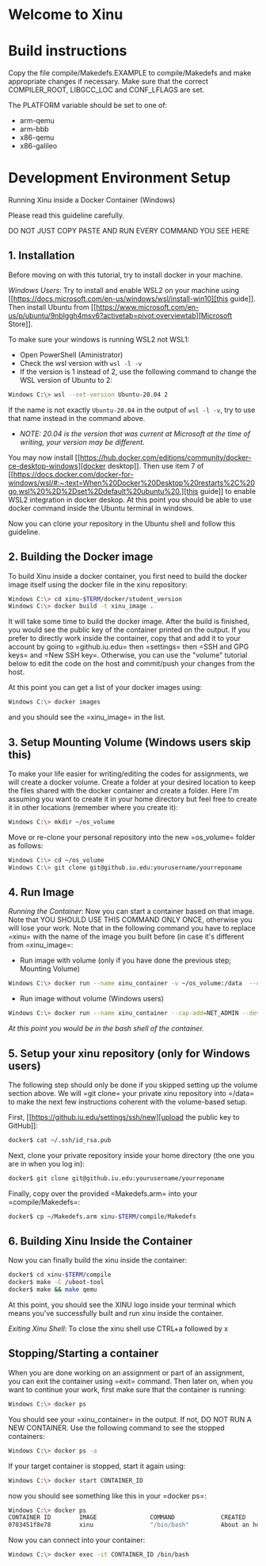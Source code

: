 # Welcome to Xinu

# Build instructions

Copy the file compile/Makedefs.EXAMPLE to compile/Makedefs and make appropriate changes if necessary.  Make sure that the correct COMPILER_ROOT, LIBGCC_LOC and CONF_LFLAGS are set.

The PLATFORM variable should be set to one of:

- arm-qemu
- arm-bbb
- x86-qemu
- x86-galileo

# Development Environment Setup

Running Xinu inside a Docker Container (Windows)

Please read this guideline carefully. 

DO NOT JUST COPY PASTE AND RUN EVERY COMMAND YOU SEE HERE

## 1. Installation

Before moving on with this tutorial, try to install docker in your machine. 

*Windows Users*:
Try to install and enable WSL2 on your machine using [[https://docs.microsoft.com/en-us/windows/wsl/install-win10][this guide]].
Then install Ubuntu from [[https://www.microsoft.com/en-us/p/ubuntu/9nblggh4msv6?activetab=pivot:overviewtab][Microsoft Store]]. 

To make sure your windows is running WSL2 not WSL1:
- Open PowerShell (Aministrator)
- Check the wsl version with `wsl -l -v`
- If the version is 1 instead of 2, use the following command to change the WSL version of Ubuntu to 2: 

```bash
Windows C:\> wsl --set-version Ubuntu-20.04 2
```

If the name is not exactly `Ubuntu-20.04` in the output of `wsl -l -v`, try to use that name instead in the command above.

- *NOTE: 20.04 is the version that was current at Microsoft at the time of writing, your version may be different.*

You may now install [[https://hub.docker.com/editions/community/docker-ce-desktop-windows][docker desktop]].
Then use item 7 of [[https://docs.docker.com/docker-for-windows/wsl/#:~:text=When%20Docker%20Desktop%20restarts%2C%20go,wsl%20%2D%2Dset%2Ddefault%20ubuntu%20.][this guide]] to enable WSL2 integration in docker deskop. 
At this point you should be able to use docker command inside the Ubuntu terminal in windows. 

Now you can clone your repository in the Ubuntu shell and follow this guideline.

## 2. Building the Docker image

To build Xinu inside a docker container, you first need to build the docker image itself using the docker file in the xinu repository:

```bash
Windows C:\> cd xinu-$TERM/docker/student_version
Windows C:\> docker build -t xinu_image .
```

It will take some time to build the docker image. After the build is finished, you would see the public key of the container printed on the output. If you prefer to directly work inside the container, copy that and add it to your account by going to =github.iu.edu= then =settings= then =SSH and GPG keys= and =New SSH key=. Otherwise, you can use the "volume" tutorial below to edit the code on the host and commit/push your changes from the host. 

At this point you can get a list of your docker images using: 

```bash
Windows C:\> docker images
```

and you should see the =xinu_image= in the list. 

## 3. Setup Mounting Volume (Windows users skip this)

To make your life easier for writing/editing the codes for assignments, we will create a docker volume. Create a folder at your desired location to keep the files shared with the docker container and create a folder. Here I'm assuming you want to create it in your home directory but feel free to create it in other locations (remember where you create it):

```bash
Windows C:\> mkdir ~/os_volume
```

Move or re-clone your personal repository into the new =os_volume= folder as follows:

```bash
Windows C:\> cd ~/os_volume
Windows C:\> git clone git@github.iu.edu:yourusername/yourreponame
```

## 4. Run Image

*Running the Container*: Now you can start a container based on that image. Note that YOU SHOULD USE THIS COMMAND ONLY ONCE, otherwise you will lose your work. Note that in the following command you have to replace =xinu= with the name of the image you built before (in case it's different from =xinu_image=: 

- Run image with volume (only if you have done the previous step; Mounting Volume)

```bash
Windows C:\> docker run --name xinu_container -v ~/os_volume:/data  --cap-add=NET_ADMIN --device=/dev/net/tun -it xinu_image /bin/bash
```

- Run image without volume (Windows users)

```bash
Windows C:\> docker run --name xinu_container --cap-add=NET_ADMIN --device=/dev/net/tun -it xinu_image /bin/bash
```

*At this point you would be in the bash shell of the container.*

## 5. Setup your xinu repository (only for Windows users)

The following step should only be done if you skipped setting up the volume section above. We will =git clone= your private xinu repository into =/data= to make the next few instructions coherent with the volume-based setup.

First, [[https://github.iu.edu/settings/ssh/new][upload the public key to GitHub]]:

```bash
docker$ cat ~/.ssh/id_rsa.pub
```

Next, clone your private repository inside your home directory (the one you are in when you log in):

```bash
docker$ git clone git@github.iu.edu:yourusername/yourreponame
```

Finally, copy over the provided =Makedefs.arm= into your =compile/Makedefs=:

```bash
docker$ cp ~/Makedefs.arm xinu-$TERM/compile/Makedefs
```

## 6. Building Xinu Inside the Container

Now you can finally build the xinu inside the container: 

```bash
docker$ cd xinu-$TERM/compile
docker$ make -C /uboot-tool
docker$ make && make qemu
```

At this point, you should see the XINU logo inside your terminal which means you've successfully built and run xinu inside the container. 

*Exiting Xinu Shell*: To close the xinu shell use CTRL+a followed by x

## Stopping/Starting a container

When you are done working on an assignment or part of an assignment, you can exit the container using =exit= command. Then later on, when you want to continue your work, first make sure that the container is running: 

```bash 
Windows C:\> docker ps 
```

You should see your =xinu_container= in the output. If not, DO NOT RUN A NEW CONTAINER. Use the following command to see the stopped containers: 

```bash 
Windows C:\> docker ps -a
```

If your target container is stopped, start it again using: 

```bash 
Windows C:\> docker start CONTAINER_ID
```

now you should see something like this in your =docker ps=:

```bash
Windows C:\> docker ps
CONTAINER ID        IMAGE               COMMAND             CREATED             STATUS              PORTS               NAMES
0703451f8e78        xinu                "/bin/bash"         About an hour ago   Up 6 seconds        67/tcp              xinu_container
```

Now you can connect into your container: 

```bash
Windows C:\> docker exec -it CONTAINER_ID /bin/bash
```
